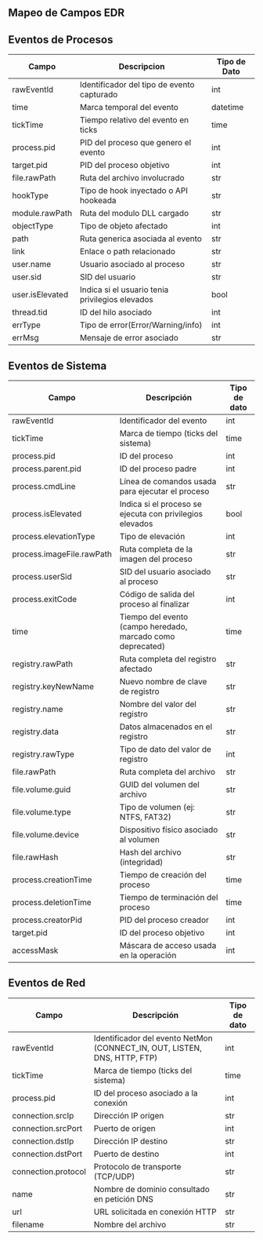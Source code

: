 ##  Mapeo de Campos EDR                                                                 


## Eventos de Procesos
| Campo               |Descripcion                                        | Tipo de Dato |
|---------------------|---------------------------------------------------|--------------|
| rawEventld          |  Identificador del tipo de evento capturado       | int          |
| time                |  Marca temporal del evento                        | datetime     |
| tickTime            |  Tiempo relativo del evento en ticks              | time         |
| process.pid         |  PID del proceso que genero el evento             | int          |
| target.pid          |  PID del proceso objetivo                         | int          |
| file.rawPath        |  Ruta del archivo involucrado                     | str          |
| hookType            |  Tipo de hook inyectado o API hookeada            | str          |
| module.rawPath      |  Ruta del modulo DLL cargado                      | str          |
| objectType          |  Tipo de objeto afectado                          | int          |
| path                |  Ruta generica asociada al evento                 | str          |
| link                |  Enlace o path relacionado                        | str          |
| user.name           |  Usuario asociado al proceso                      | str          |
| user.sid            |  SID del usuario                                  | str          |
| user.isElevated     |  Indica si el usuario tenia privilegios elevados  | bool         |
| thread.tid          |  ID del hilo asociado                             | int          |
| errType             |  Tipo de error(Error/Warning/info)                | int          |
| errMsg              |  Mensaje de error asociado                        | str          |


 ## Eventos de Sistema
| Campo                     | Descripción                                                  | Tipo de dato |
|---------------------------|--------------------------------------------------------------|--------------|
| rawEventId                | Identificador del evento                                     | int          |
| tickTime                  | Marca de tiempo (ticks del sistema)                          | time         |
| process.pid               | ID del proceso                                               | int          |
| process.parent.pid        | ID del proceso padre                                         | int          |
| process.cmdLine           | Línea de comandos usada para ejecutar el proceso             | str          |
| process.isElevated        | Indica si el proceso se ejecuta con privilegios elevados     | bool         |
| process.elevationType     | Tipo de elevación                                            | int          |
| process.imageFile.rawPath | Ruta completa de la imagen del proceso                       | str          |
| process.userSid           | SID del usuario asociado al proceso                          | str          |
| process.exitCode          | Código de salida del proceso al finalizar                    | int          |
| time                      | Tiempo del evento (campo heredado, marcado como deprecated)  | time         |
| registry.rawPath          | Ruta completa del registro afectado                          | str          |
| registry.keyNewName       | Nuevo nombre de clave de registro                            | str          |
| registry.name             | Nombre del valor del registro                                | str          |
| registry.data             | Datos almacenados en el registro                             | str          |
| registry.rawType          | Tipo de dato del valor de registro                           | int          |
| file.rawPath              | Ruta completa del archivo                                    | str          |
| file.volume.guid          | GUID del volumen del archivo                                 | str          |
| file.volume.type          | Tipo de volumen (ej: NTFS, FAT32)                            | str          |
| file.volume.device        | Dispositivo físico asociado al volumen                       | str          |
| file.rawHash              | Hash del archivo (integridad)                                | str          |
| process.creationTime      | Tiempo de creación del proceso                               | time         |
| process.deletionTime      | Tiempo de terminación del proceso                            | time         |
| process.creatorPid        | PID del proceso creador                                      | int          |
| target.pid                | ID del proceso objetivo                                      | int          |
| accessMask                | Máscara de acceso usada en la operación                      | int          |


## Eventos de Red
| Campo               | Descripción                                                               | Tipo de dato |
| ------------------- | ------------------------------------------------------------------------- | ------------ |
| rawEventId          | Identificador del evento NetMon (CONNECT_IN, OUT, LISTEN, DNS, HTTP, FTP) | int          |
| tickTime            | Marca de tiempo (ticks del sistema)                                       | time         |
| process.pid         | ID del proceso asociado a la conexión                                     | int          |
| connection.srcIp    | Dirección IP origen                                                       | str          |
| connection.srcPort  | Puerto de origen                                                          | int          |
| connection.dstIp    | Dirección IP destino                                                      | str          |
| connection.dstPort  | Puerto de destino                                                         | int          |
| connection.protocol | Protocolo de transporte (TCP/UDP)                                         | str          |
| name                | Nombre de dominio consultado en petición DNS                              | str          |
| url                 | URL solicitada en conexión HTTP                                           | str          |
| filename            | Nombre del archivo                                                        | str          |
